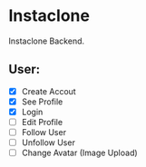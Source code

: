 # Instaclone

Instaclone Backend.

## User:

- [x] Create Accout
- [x] See Profile
- [x] Login
- [ ] Edit Profile
- [ ] Follow User
- [ ] Unfollow User
- [ ] Change Avatar (Image Upload)